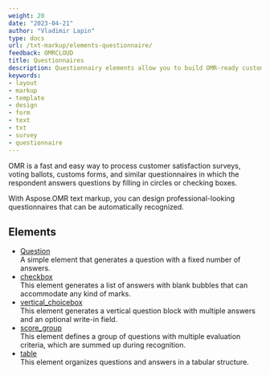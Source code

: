 ```yaml
---
weight: 20
date: "2023-04-21"
author: "Vladimir Lapin"
type: docs
url: /txt-markup/elements-questionnaire/
feedback: OMRCLOUD
title: Questionnaires
description: Questionnairy elements allow you to build OMR-ready customer satisfaction surveys, voting ballots, customs forms, and similar forms.
keywords:
- layout
- markup
- template
- design
- form
- text
- txt
- survey
- questionnaire
---
```


OMR is a fast and easy way to process customer satisfaction surveys, voting ballots, customs forms, and similar questionnaires in which the respondent answers questions by filling in circles or checking boxes.

With Aspose.OMR text markup, you can design professional-looking questionnaires that can be automatically recognized.

## Elements

- [Question](/omr/txt-markup/question/)  
  A simple element that generates a question with a fixed number of answers.
- [checkbox](/omr/txt-markup/checkbox/)  
  This element generates a list of answers with blank bubbles that can accommodate any kind of marks.
- [vertical_choicebox](/omr/txt-markup/vertical_choicebox/)  
  This element generates a vertical question block with multiple answers and an optional write-in field.
- [score_group](/omr/txt-markup/score_group/)  
  This element defines a group of questions with multiple evaluation criteria, which are summed up during recognition.
- [table](/omr/txt-markup/table/)  
  This element organizes questions and answers in a tabular structure.

